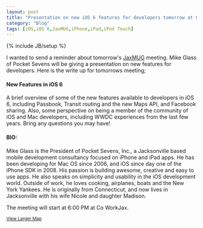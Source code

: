 ```yaml
---
layout: post
title: "Presentation on new iOS 6 features for developers tomorrow at CoWorkJax"
category: "Blog"
tags: [iOS,iOS 6,JaxMUG,iPhone,iPad,iPod Touch]
---
```

{% include JB/setup %}

I wanted to send a reminder about tomorrow's [JaxMUG](http://www.jaxmug.com "JaxMUG") meeting. Mike Glass of Pocket Sevens will be giving a presentation on new features for developers. Here is the write up for tomorrows meeting;

#### New Features in iOS 6

A brief overview of some of the new features available to developers in iOS 6, including Passbook, Transit routing and the new Maps API, and Facebook sharing. Also, some perspective on being a member of the community of iOS and Mac developers, including WWDC experiences from the last few years. Bring any questions you may have!

#### BIO:

Mike Glass is the President of Pocket Sevens, Inc., a Jacksonville based mobile development consultancy focused on iPhone and iPad apps. He has been developing for Mac OS since 2006, and iOS since day one of the iPhone SDK in 2008\. His passion is building awesome, creative and easy to use apps. He also speaks on simplicity and usability in the iOS development world. Outside of work, he loves cooking, airplanes, boats and the New York Yankees. He is originally from Connecticut, and now lives in Jacksonville with his wife Nicole and daughter Madison.

The meeting will start at 6:00 PM at Co WorkJax.

<small>[View Larger Map](https://maps.google.com/maps?q=5+W.+Forsyth+St.+Jacksonville,+FL+32202&ie=UTF8&hq=&hnear=5+W+Forsyth+St,+Jacksonville,+Duval,+Florida+32202&t=m&z=14&ll=30.327142,-81.657944&source=embed)</small>